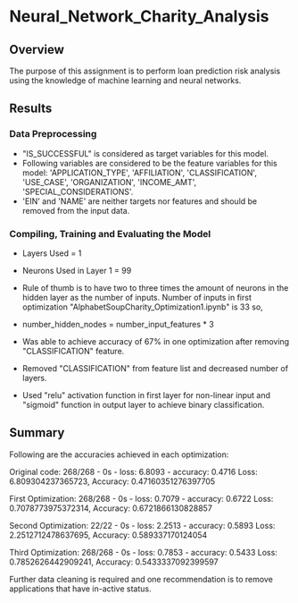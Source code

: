 # Neural_Network_Charity_Analysis

## Overview

The purpose of this assignment is to perform loan prediction risk analysis using the knowledge of machine learning and neural networks.

## Results

### Data Preprocessing

- "IS_SUCCESSFUL" is considered as target variables for this model.
- Following variables are considered to be the feature variables for this model:
'APPLICATION_TYPE', 'AFFILIATION', 'CLASSIFICATION', 'USE_CASE', 'ORGANIZATION', 'INCOME_AMT', 'SPECIAL_CONSIDERATIONS'.
- 'EIN' and 'NAME' are neither targets nor features and should be removed from the input data.

### Compiling, Training and Evaluating the Model

- Layers Used = 1 <br>
- Neurons Used in Layer 1 = 99

- Rule of thumb is to have two to three times the amount of neurons in the hidden layer as the number of inputs. Number of inputs in first optimization "AlphabetSoupCharity_Optimization1.ipynb" is 33 so,

 - number_hidden_nodes = number_input_features * 3

- Was able to achieve accuracy of 67% in one optimization after removing "CLASSIFICATION" feature.

- Removed "CLASSIFICATION" from feature list and decreased number of layers.

- Used "relu" activation function in first layer for non-linear input and "sigmoid" function in output layer to achieve binary classification.

## Summary

Following are the accuracies achieved in each optimization:

Original code:
268/268 - 0s - loss: 6.8093 - accuracy: 0.4716
Loss: 6.809304237365723, Accuracy: 0.47160351276397705

First Optimization:
268/268 - 0s - loss: 0.7079 - accuracy: 0.6722
Loss: 0.7078773975372314, Accuracy: 0.6721866130828857

Second Optimization:
22/22 - 0s - loss: 2.2513 - accuracy: 0.5893
Loss: 2.2512712478637695, Accuracy: 0.589337170124054

Third Optimization:
268/268 - 0s - loss: 0.7853 - accuracy: 0.5433
Loss: 0.7852626442909241, Accuracy: 0.5433337092399597

Further data cleaning is required and one recommendation is to remove applications that have in-active status. 





